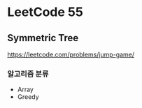 # LeetCode 55

## Symmetric Tree

<a href="https://leetcode.com/problems/jump-game/">https://leetcode.com/problems/jump-game/</a>

### 알고리즘 분류

- Array
- Greedy
